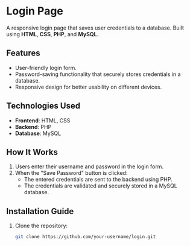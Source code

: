 
# Login Page

A responsive login page that saves user credentials to a database. Built using **HTML**, **CSS**, **PHP**, and **MySQL**.

## Features
- User-friendly login form.
- Password-saving functionality that securely stores credentials in a database.
- Responsive design for better usability on different devices.

## Technologies Used
- **Frontend**: HTML, CSS
- **Backend**: PHP
- **Database**: MySQL

## How It Works
1. Users enter their username and password in the login form.
2. When the "Save Password" button is clicked:
   - The entered credentials are sent to the backend using PHP.
   - The credentials are validated and securely stored in a MySQL database.

## Installation Guide
1. Clone the repository:
   ```bash
   git clone https://github.com/your-username/login.git
